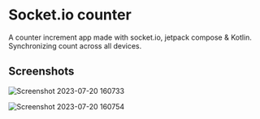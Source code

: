 
# Socket.io counter

A counter increment app made with socket.io, jetpack compose & Kotlin. Synchronizing count across all devices.


## Screenshots

![Screenshot 2023-07-20 160733](https://github.com/shuklansh/SocketTestApp/assets/89148178/b45be948-e1ca-459f-b184-170fbcb32f6e)


![Screenshot 2023-07-20 160754](https://github.com/shuklansh/SocketTestApp/assets/89148178/6aaf8e4f-227a-425c-ba06-79cbefb794f1)

